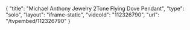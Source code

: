 {
    "title": "Michael Anthony Jewelry 2Tone Flying Dove Pendant",
    "type": "solo",
    "layout": "iframe-static",
    "videoId": "112326790",
    "url": "\/tvpembed\/112326790"
}